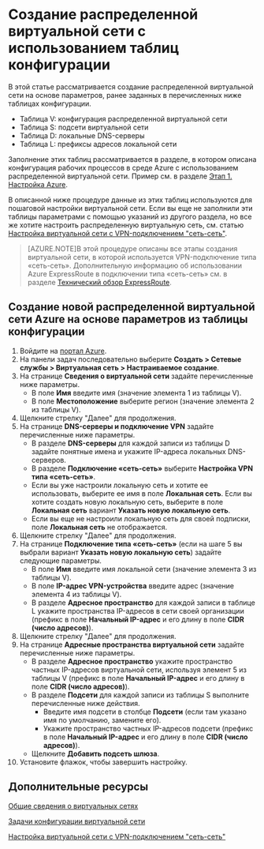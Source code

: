 <properties
	pageTitle="Создание распределенной виртуальной сети с использованием таблиц конфигурации"
	description="В этой статье рассматривается настройка распределенной виртуальной сети на основе заданных таблиц конфигурации."
	documentationCenter=""
	services="virtual-machines"
	authors="JoeDavies-MSFT"
	manager="timlt"
	editor=""
	tags="azure-service-management"/>

<tags
	ms.service="virtual-machines"
	ms.workload="infrastructure-services"
	ms.tgt_pltfrm="na"
	ms.devlang="na"
	ms.topic="article"
	ms.date="07/21/2015"
	ms.author="josephd"/>

# Создание распределенной виртуальной сети с использованием таблиц конфигурации

В этой статье рассматривается создание распределенной виртуальной сети на основе параметров, ранее заданных в перечисленных ниже таблицах конфигурации.

- Таблица V: конфигурация распределенной виртуальной сети
- Таблица S: подсети виртуальной сети
- Таблица D: локальные DNS-серверы
- Таблица L: префиксы адресов локальной сети

Заполнение этих таблиц рассматривается в разделе, в котором описана конфигурация рабочих процессов в среде Azure с использованием распределенной виртуальной сети. Пример см. в разделе [Этап 1. Настройка Azure](virtual-machines-workload-intranet-sharepoint-phase1.md).

В описанной ниже процедуре данные из этих таблиц используются для пошаговой настройки виртуальной сети. Если вы еще не заполнили эти таблицы параметрами с помощью указаний из другого раздела, но все же хотите настроить распределенную виртуальную сеть, см. статью [Настройка виртуальной сети с VPN-подключением "сеть-сеть"](../vpn-gateway/vpn-gateway-site-to-site-create.md).

> [AZURE.NOTE]В этой процедуре описаны все этапы создания виртуальной сети, в которой используется VPN-подключение типа «сеть-сеть». Дополнительную информацию об использовании Azure ExpressRoute в подключении типа «сеть-сеть» см. в разделе [Технический обзор ExpressRoute](https://msdn.microsoft.com/library/dn606309.aspx).

## Создание новой распределенной виртуальной сети Azure на основе параметров из таблицы конфигурации

1. Войдите на [портал Azure](https://manage.windowsazure.com/).
2. На панели задач последовательно выберите **Создать > Сетевые службы > Виртуальная сеть > Настраиваемое создание**.
3. На странице **Сведения о виртуальной сети** задайте перечисленные ниже параметры.
	- В поле **Имя** введите имя (значение элемента 1 из таблицы V).
	- В поле **Местоположение** выберите регион (значение элемента 2 из таблицы V).
4. Щелкните стрелку "Далее" для продолжения.
5. На странице **DNS-серверы и подключение VPN** задайте перечисленные ниже параметры.
	- В разделе **DNS-серверы** для каждой записи из таблицы D задайте понятные имена и укажите IP-адреса локальных DNS-серверов.
	- В разделе **Подключение «сеть-сеть»** выберите **Настройка VPN типа «сеть-сеть»**.
	- Если вы уже настроили локальную сеть и хотите ее использовать, выберите ее имя в поле **Локальная сеть**. Если вы хотите создать новую локальную сеть, выберите в поле **Локальная сеть** вариант **Указать новую локальную сеть**.
	- Если вы еще не настроили локальную сеть для своей подписки, поле **Локальная сеть** не отображается.
6. Щелкните стрелку "Далее" для продолжения.
7. На странице **Подключение типа «сеть-сеть»** (если на шаге 5 вы выбрали вариант **Указать новую локальную сеть**) задайте следующие параметры.
	- В поле **Имя** введите имя локальной сети (значение элемента 3 из таблицы V).
	- В поле **IP-адрес VPN-устройства** введите адрес (значение элемента 4 из таблицы V).
	- В разделе **Адресное пространство** для каждой записи в таблице L укажите пространства IP-адресов в сети своей организации (префикс в поле **Начальный IP-адрес** и его длину в поле **CIDR (число адресов)**).
8. Щелкните стрелку "Далее" для продолжения.
9. На странице **Адресные пространства виртуальной сети** задайте перечисленные ниже параметры.
	- В разделе **Адресное пространство** укажите пространство частных IP-адресов виртуальной сети, используя элемент 5 из таблицы V (префикс в поле **Начальный IP-адрес** и его длину в поле **CIDR (число адресов)**).
	- В разделе **Подсети** для каждой записи из таблицы S выполните перечисленные ниже действия.
		- Введите имя подсети в столбце **Подсети** (если там указано имя по умолчанию, замените его).
		- Укажите пространство частных IP-адресов подсети (префикс в поле **Начальный IP-адрес** и его длину в поле **CIDR (число адресов)**).
	- Щелкните **Добавить подсеть шлюза**.
10. Установите флажок, чтобы завершить настройку.

## Дополнительные ресурсы

[Общие сведения о виртуальных сетях](https://msdn.microsoft.com/library/jj156007.aspx)

[Задачи конфигурации виртуальной сети](https://msdn.microsoft.com/library/jj156206.aspx)

[Настройка виртуальной сети с VPN-подключением "сеть-сеть"](../vpn-gateway/vpn-gateway-site-to-site-create.md)

<!---HONumber=August15_HO6-->